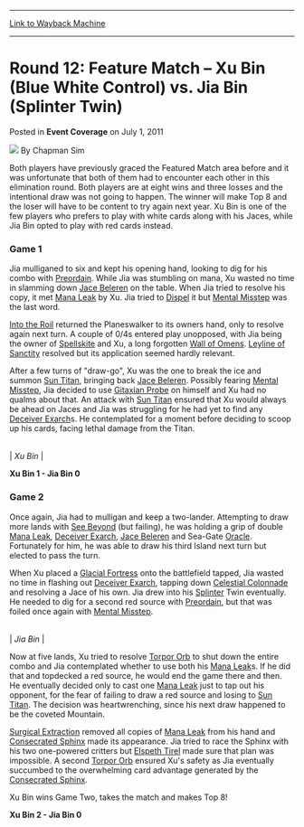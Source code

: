 
---
[Link to Wayback Machine](https://web.archive.org/web/20220119235941/https://magic.wizards.com/en/articles/archive/event-coverage/round-12-feature-match-%E2%80%93-xu-bin-blue-white-control-vs-jia-bin)

[_metadata_:author]:- "Chapman Sim"
[_metadata_:description]:- "Both players have previously graced the Featured Match area before and it was unfortunate that both of them had to encounter each other in this elimination round. Both players are at eight wins and three losses and the intentional draw was not going to happen. The winner will make Top 8 and the loser will have to be content to try again next year. Xu Bin is one of the few"
[_metadata_:generator]:- "Drupal 7 (http://drupal.org)"
[_metadata_:node]:- "315658"
[_metadata_:publish_date]:- "2011-07-01"
[_metadata_:source]:- "div-main-content"
[_metadata_:title]:- "Round 12: Feature Match – Xu Bin (Blue White Control) vs. Jia Bin (Splinter Twin)"
[_metadata_:wayback_capture_timestamp]:- "2022-01-19 23:59:41"
[_metadata_:wayback_raw_url]:- "https://web.archive.org/web/20220119235941id_/https://magic.wizards.com/en/articles/archive/event-coverage/round-12-feature-match-%E2%80%93-xu-bin-blue-white-control-vs-jia-bin"
[_metadata_:wayback_url]:- "https://magic.wizards.com/en/articles/archive/event-coverage/round-12-feature-match-%E2%80%93-xu-bin-blue-white-control-vs-jia-bin"
---


Round 12: Feature Match – Xu Bin (Blue White Control) vs. Jia Bin (Splinter Twin)
=================================================================================



 Posted in **Event Coverage**
 on July 1, 2011 






![](https://media.magic.wizards.com/styles/auth_small/public/images/person/chapman.jpg)
By Chapman Sim











Both players have previously graced the Featured Match area before and it was unfortunate that both of them had to encounter each other in this elimination round. Both players are at eight wins and three losses and the intentional draw was not going to happen. The winner will make Top 8 and the loser will have to be content to try again next year. Xu Bin is one of the few players who prefers to play with white cards along with his Jaces, while Jia Bin opted to play with red cards instead.


### Game 1


Jia mulliganed to six and kept his opening hand, looking to dig for his combo with [Preordain](https://gatherer.wizards.com/Pages/Card/Details.aspx?name=Preordain). While Jia was stumbling on mana, Xu wasted no time in slamming down [Jace Beleren](https://gatherer.wizards.com/Pages/Card/Details.aspx?name=Jace+Beleren) on the table. When Jia tried to resolve his copy, it met [Mana Leak](https://gatherer.wizards.com/Pages/Card/Details.aspx?name=Mana+Leak) by Xu. Jia tried to [Dispel](https://gatherer.wizards.com/Pages/Card/Details.aspx?name=Dispel) it but [Mental Misstep](https://gatherer.wizards.com/Pages/Card/Details.aspx?name=Mental%C2%A0Misstep) was the last word.


[Into the Roil](https://gatherer.wizards.com/Pages/Card/Details.aspx?name=Into+the+Roil) returned the Planeswalker to its owners hand, only to resolve again next turn. A couple of 0/4s entered play unopposed, with Jia being the owner of [Spellskite](https://gatherer.wizards.com/Pages/Card/Details.aspx?name=Spellskite) and Xu, a long forgotten [Wall of Omens](https://gatherer.wizards.com/Pages/Card/Details.aspx?name=Wall+of+Omens). [Leyline of Sanctity](https://gatherer.wizards.com/Pages/Card/Details.aspx?name=Leyline+of+Sanctity) resolved but its application seemed hardly relevant.


After a few turns of "draw-go", Xu was the one to break the ice and summon [Sun Titan](https://gatherer.wizards.com/Pages/Card/Details.aspx?name=Sun+Titan), bringing back [Jace Beleren](https://gatherer.wizards.com/Pages/Card/Details.aspx?name=Jace+Beleren). Possibly fearing [Mental Misstep](https://gatherer.wizards.com/Pages/Card/Details.aspx?name=Mental+Misstep), Jia decided to use [Gitaxian Probe](https://gatherer.wizards.com/Pages/Card/Details.aspx?name=Gitaxian+Probe) on himself and Xu had no qualms about that. An attack with [Sun Titan](https://gatherer.wizards.com/Pages/Card/Details.aspx?name=Sun+Titan) ensured that Xu would always be ahead on Jaces and Jia was struggling for he had yet to find any [Deceiver Exarch](https://gatherer.wizards.com/Pages/Card/Details.aspx?name=Deceiver+Exarch)s. He contemplated for a moment before deciding to scoop up his cards, facing lethal damage from the Titan.






|  |
| --- |
| 
*Xu Bin* |



**Xu Bin 1 - Jia Bin 0**


### Game 2


Once again, Jia had to mulligan and keep a two-lander. Attempting to draw more lands with [See Beyond](https://gatherer.wizards.com/Pages/Card/Details.aspx?name=See+Beyond) (but failing), he was holding a grip of double [Mana Leak](https://gatherer.wizards.com/Pages/Card/Details.aspx?name=Mana+Leak), [Deceiver Exarch](https://gatherer.wizards.com/Pages/Card/Details.aspx?name=Deceiver+Exarch), [Jace Beleren](https://gatherer.wizards.com/Pages/Card/Details.aspx?name=Jace+Beleren) and Sea-Gate [Oracle](https://gatherer.wizards.com/Pages/Card/Details.aspx?name=Oracle). Fortunately for him, he was able to draw his third Island next turn but elected to pass the turn.


When Xu placed a [Glacial Fortress](https://gatherer.wizards.com/Pages/Card/Details.aspx?name=Glacial+Fortress) onto the battlefield tapped, Jia wasted no time in flashing out [Deceiver Exarch](https://gatherer.wizards.com/Pages/Card/Details.aspx?name=Deceiver+Exarch), tapping down [Celestial Colonnade](https://gatherer.wizards.com/Pages/Card/Details.aspx?name=Celestial+Colonnade) and resolving a Jace of his own. Jia drew into his [Splinter](https://gatherer.wizards.com/Pages/Card/Details.aspx?name=Splinter) Twin eventually. He needed to dig for a second red source with [Preordain](https://gatherer.wizards.com/Pages/Card/Details.aspx?name=Preordain), but that was foiled once again with [Mental Misstep](https://gatherer.wizards.com/Pages/Card/Details.aspx?name=Mental+Misstep).






|  |
| --- |
| 
*Jia Bin* |



Now at five lands, Xu tried to resolve [Torpor Orb](https://gatherer.wizards.com/Pages/Card/Details.aspx?name=Torpor+Orb) to shut down the entire combo and Jia contemplated whether to use both his [Mana Leak](https://gatherer.wizards.com/Pages/Card/Details.aspx?name=Mana+Leak)s. If he did that and topdecked a red source, he would end the game there and then. He eventually decided only to cast one [Mana Leak](https://gatherer.wizards.com/Pages/Card/Details.aspx?name=Mana+Leak) just to tap out his opponent, for the fear of failing to draw a red source and losing to [Sun Titan](https://gatherer.wizards.com/Pages/Card/Details.aspx?name=Sun+Titan). The decision was heartwrenching, since his next draw happened to be the coveted Mountain.


[Surgical Extraction](https://gatherer.wizards.com/Pages/Card/Details.aspx?name=Surgical+Extraction) removed all copies of [Mana Leak](https://gatherer.wizards.com/Pages/Card/Details.aspx?name=Mana+Leak) from his hand and [Consecrated Sphinx](https://gatherer.wizards.com/Pages/Card/Details.aspx?name=Consecrated+Sphinx) made its appearance. Jia tried to race the Sphinx with his two one-powered critters but [Elspeth Tirel](https://gatherer.wizards.com/Pages/Card/Details.aspx?name=Elspeth+Tirel) made sure that plan was impossible. A second [Torpor Orb](https://gatherer.wizards.com/Pages/Card/Details.aspx?name=Torpor+Orb) ensured Xu's safety as Jia eventually succumbed to the overwhelming card advantage generated by the [Consecrated Sphinx](https://gatherer.wizards.com/Pages/Card/Details.aspx?name=Consecrated+Sphinx).


Xu Bin wins Game Two, takes the match and makes Top 8!


**Xu Bin 2 - Jia Bin 0**







